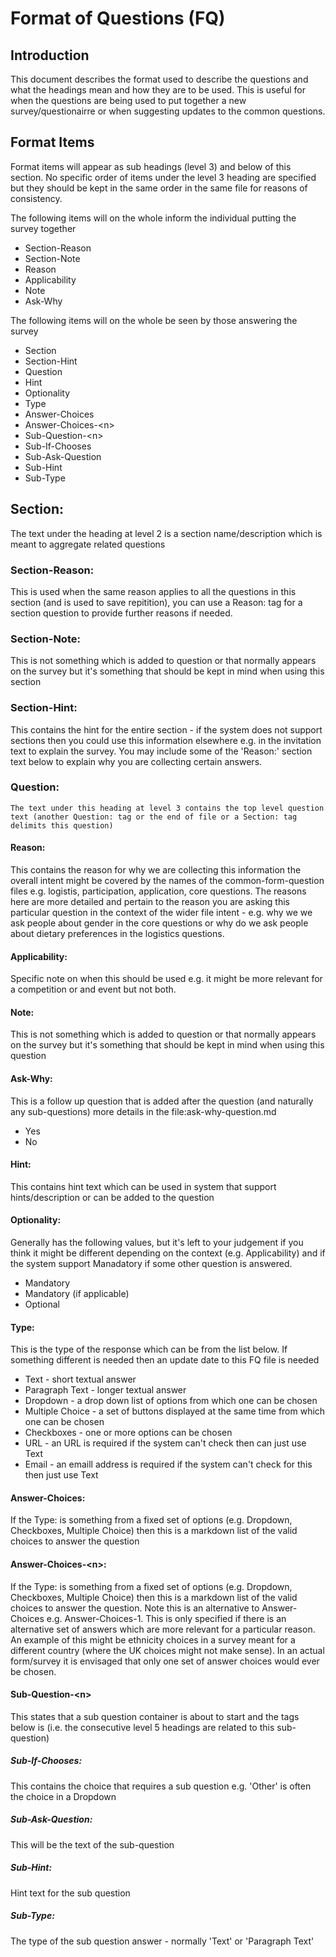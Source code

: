 # Format of Questions (FQ)

## Introduction
This document describes the format used to describe the questions and what the headings mean and how they are to be used. This is useful for when the questions are being used to put together a new survey/questionairre or when suggesting updates to the common questions.


## Format Items 
Format items will appear as sub headings (level 3) and below of this section. No specific order of items under the level 3 heading are specified but they should be kept in the same order in the same file for reasons of consistency.

The following items will on the whole inform the individual putting the survey together

* Section-Reason
* Section-Note
* Reason
* Applicability
* Note
* Ask-Why

The following items will on the whole be seen by those answering the survey

* Section
* Section-Hint
* Question
* Hint
* Optionality
* Type
* Answer-Choices
* Answer-Choices-\<n\>
* Sub-Question-\<n\>
* Sub-If-Chooses
* Sub-Ask-Question
* Sub-Hint
* Sub-Type

## Section:
The text under the heading at level 2 is a section name/description  which is meant to aggregate related questions

### Section-Reason:
This is used when the same reason applies to all the questions in this section (and is used to save repitition), you can use a Reason: tag for a section question to provide further reasons if needed.

### Section-Note:
This is not something which is added to question or that normally appears on the survey but it's something that should be kept in mind when using this section

### Section-Hint:
This contains the hint for the entire section - if the system does not support sections then you could use this information elsewhere e.g. in the invitation text to explain the survey. You may include some of the 'Reason:' section text below to explain why you are collecting certain answers.


### Question:
```
The text under this heading at level 3 contains the top level question text (another Question: tag or the end of file or a Section: tag delimits this question)
```

#### Reason:
This contains the reason for why we are collecting this information the overall intent might be covered by the names of the common-form-question files e.g. logistis, participation, application, core questions. The reasons here are more detailed and pertain to the reason you are asking this particular question in the context of the wider file intent - e.g. why we we ask people about gender in the core questions or why do we ask people about dietary preferences in the logistics questions.

#### Applicability:
Specific note on when this should be used e.g. it might be more relevant for a competition or and event but not both.

#### Note: 
This is not something which is added to question or that normally appears on the survey but it's something that should be kept in mind when using this question

#### Ask-Why:
This is a follow up question that is added after the question (and naturally any sub-questions) more details in the file:ask-why-question.md
* Yes
* No

#### Hint:
This contains hint text which can be used in system that support hints/description or can be added to the question

#### Optionality:
Generally has the following values, but it's left to your judgement if you think it might be different depending on the context (e.g. Applicability) and if the system support Manadatory if some other question is answered.

* Mandatory
* Mandatory (if applicable)
* Optional

#### Type:
This is the type of the response which can be from the list below. If something different is needed then an update date to this FQ file is needed
* Text - short textual answer 
* Paragraph Text - longer textual answer
* Dropdown - a drop down list of options from which one can be chosen
* Multiple Choice - a set of buttons displayed at the same time from which one can be chosen
* Checkboxes - one or more options can be chosen
* URL - an URL is required if the system can't check then can just use Text
* Email - an emaill address is required if the system can't check for this then just use Text 

#### Answer-Choices:
If the Type: is something from a fixed set of options (e.g. Dropdown, Checkboxes, Multiple Choice) then this is a markdown list of the valid choices to answer the question

#### Answer-Choices-\<n\>:
If the Type: is something from a fixed set of options (e.g. Dropdown, Checkboxes, Multiple Choice) then this is a markdown list of the valid choices to answer the question. 
Note this is an alternative to Answer-Choices e.g. Answer-Choices-1. This is only specified if there is an alternative set of answers which are more relevant for a particular reason.
An example of this might be ethnicity choices in a survey meant for a different country (where the UK choices might not make sense). In an actual form/survey it is envisaged that only one set of
answer choices would ever be chosen.

#### Sub-Question-\<n\>
This states that a sub question container is about to start and the tags below is (i.e. the consecutive level 5 headings are related to this sub-question)

##### Sub-If-Chooses:
This contains the choice that requires a sub question e.g. 'Other' is often the choice in a Dropdown

##### Sub-Ask-Question:
This will be the text of the sub-question

##### Sub-Hint:
Hint text for the sub question

##### Sub-Type:
The type of the sub question answer - normally 'Text' or 'Paragraph Text'


